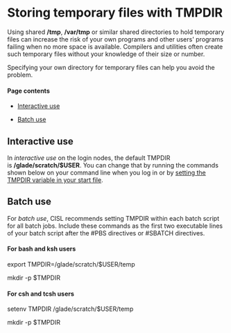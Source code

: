 # Storing temporary files with TMPDIR

Using shared **/tmp**, **/var/tmp** or similar shared directories to
hold temporary files can increase the risk of your own programs and
other users' programs failing when no more space is available. Compilers
and utilities often create such temporary files without your knowledge
of their size or number.

Specifying your own directory for temporary files can help you avoid the
problem.

#### Page contents

- [Interactive use](#StoringtemporaryfileswithTMPDIR-Interac)

- [Batch use](#StoringtemporaryfileswithTMPDIR-Batchus)

## Interactive use

In *interactive use* on the login nodes, the default TMPDIR
is **/glade/scratch/\$USER**. You can change that by running the
commands shown below on your command line when you log in or
by [<u>setting the TMPDIR variable in your start
file</u>](file:////display/RC/Personalizing+start+files).

## Batch use

For *batch use*, CISL recommends setting TMPDIR within each batch script
for all batch jobs. Include these commands as the first two executable
lines of your batch script after the \#PBS directives or \#SBATCH
directives.

#### For bash and ksh users

export TMPDIR=/glade/scratch/\$USER/temp

mkdir -p \$TMPDIR

#### For csh and tcsh users

setenv TMPDIR /glade/scratch/\$USER/temp

mkdir -p \$TMPDIR
